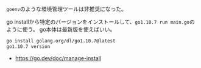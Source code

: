 `goenv`のような環境管理ツールは非推奨になった。

go installから特定のバージョンをインストールして、`go1.10.7 run main.go`のように使う。
go本体は最新版を使えばいい。

```sh
go install golang.org/dl/go1.10.7@latest
go1.10.7 version
```

- https://go.dev/doc/manage-install
